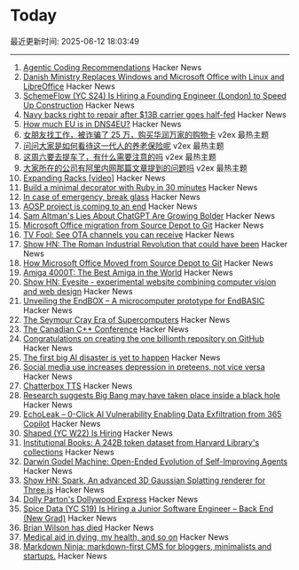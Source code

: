 # Today

最近更新时间: 2025-06-12 18:03:49

--- 
1. [Agentic Coding Recommendations](https://lucumr.pocoo.org/2025/6/12/agentic-coding/) Hacker News
2. [Danish Ministry Replaces Windows and Microsoft Office with Linux and LibreOffice](https://www.heise.de/en/news/From-Word-and-Excel-to-LibreOffice-Danish-ministry-says-goodbye-to-Microsoft-10438942.html) Hacker News
3. [SchemeFlow (YC S24) Is Hiring a Founding Engineer (London) to Speed Up Construction](https://www.ycombinator.com/companies/schemeflow/jobs/SbxEFHv-founding-engineer-full-stack) Hacker News
4. [Navy backs right to repair after $13B carrier goes half-fed](https://www.theregister.com/2025/06/11/us_navy_repair/) Hacker News
5. [How much EU is in DNS4EU?](https://techlog.jenslink.net/posts/dns4eu/) Hacker News
6. [女朋友找工作，被诈骗了 25 万，购买华润万家的购物卡](https://www.v2ex.com/t/1138067) v2ex 最热主题
7. [问问大家是如何看待这一代人的养老保险呢](https://www.v2ex.com/t/1138058) v2ex 最热主题
8. [这周六要去提车了，有什么需要注意的吗](https://www.v2ex.com/t/1138046) v2ex 最热主题
9. [大家所在的公司有阿里内网那篇文章提到的问题吗](https://www.v2ex.com/t/1138040) v2ex 最热主题
10. [Expanding Racks [video]](https://www.youtube.com/watch?v=iWknov3Xpts) Hacker News
11. [Build a minimal decorator with Ruby in 30 minutes](https://remimercier.com/minimal-decorator-ruby/) Hacker News
12. [In case of emergency, break glass](https://morrick.me/archives/10048) Hacker News
13. [AOSP project is coming to an end](https://old.reddit.com/r/StallmanWasRight/comments/1l8rhon/aosp_project_is_coming_to_an_end/) Hacker News
14. [Sam Altman's Lies About ChatGPT Are Growing Bolder](https://gizmodo.com/sam-altmans-lies-about-chatgpt-are-growing-bolder-2000614431) Hacker News
15. [Microsoft Office migration from Source Depot to Git](https://danielsada.tech/blog/carreer-part-7-how-office-moved-to-git-and-i-loved-devex/) Hacker News
16. [TV Fool: See OTA channels you can receive](https://www.tvfool.com/index.php?option=com_wrapper&Itemid=29) Hacker News
17. [Show HN: The Roman Industrial Revolution that could have been](https://thelydianstone.com/) Hacker News
18. [How Microsoft Office Moved from Source Depot to Git](https://danielsada.tech/blog/carreer-part-7-how-office-moved-to-git-and-i-loved-devex/) Hacker News
19. [Amiga 4000T: The Best Amiga in the World](https://forgottencomputer.com/retro/a4000t/) Hacker News
20. [Show HN: Eyesite - experimental website combining computer vision and web design](https://blog.andykhau.com/blog/eyesite) Hacker News
21. [Unveiling the EndBOX – A microcomputer prototype for EndBASIC](https://www.endbasic.dev/2025/06/unveiling-the-endbox.html) Hacker News
22. [The Seymour Cray Era of Supercomputers](https://ztoz.blog/posts/cray-era-supercomputers/) Hacker News
23. [The Canadian C++ Conference](https://cppnorth.ca/index.html) Hacker News
24. [Congratulations on creating the one billionth repository on GitHub](https://github.com/AasishPokhrel/shit/issues/1) Hacker News
25. [The first big AI disaster is yet to happen](https://www.seangoedecke.com/the-first-big-ai-disaster/) Hacker News
26. [Social media use increases depression in preteens, not vice versa](https://medicalxpress.com/news/2025-05-social-media-depression-preteens-vice.html) Hacker News
27. [Chatterbox TTS](https://github.com/resemble-ai/chatterbox) Hacker News
28. [Research suggests Big Bang may have taken place inside a black hole](https://www.port.ac.uk/news-events-and-blogs/blogs/space-cosmology-and-the-universe/what-if-the-big-bang-wasnt-the-beginning-our-research-suggests-it-may-have-taken-place-inside-a-black-hole) Hacker News
29. [EchoLeak – 0-Click AI Vulnerability Enabling Data Exfiltration from 365 Copilot](https://www.aim.security/lp/aim-labs-echoleak-blogpost) Hacker News
30. [Shaped (YC W22) Is Hiring](https://www.ycombinator.com/companies/shaped/jobs/qtQwxJO-head-of-engineering) Hacker News
31. [Institutional Books: A 242B token dataset from Harvard Library's collections](https://arxiv.org/abs/2506.08300) Hacker News
32. [Darwin Godel Machine: Open-Ended Evolution of Self-Improving Agents](https://arxiv.org/abs/2505.22954) Hacker News
33. [Show HN: Spark, An advanced 3D Gaussian Splatting renderer for Three.js](https://sparkjs.dev/) Hacker News
34. [Dolly Parton's Dollywood Express](https://thetransitguy.substack.com/p/dolly-parton-runs-a-train-busier) Hacker News
35. [Spice Data (YC S19) Is Hiring a Junior Software Engineer – Back End (New Grad)](https://www.ycombinator.com/companies/spice-data/jobs/WccsImv-junior-software-engineer-backend-new-grad) Hacker News
36. [Brian Wilson has died](https://pitchfork.com/news/the-beach-boys-brian-wilson-dies-at-82/) Hacker News
37. [Medical aid in dying, my health, and so on](https://blog.the-brannons.com/post/Medical-Aid-in-Dying-My-Health-and-so-on) Hacker News
38. [Markdown Ninja: markdown-first CMS for bloggers, minimalists and startups.](https://github.com/bloom42/markdown-ninja) Hacker News
